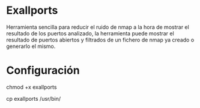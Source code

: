 # Exallports

Herramienta sencilla para reducir el ruido de nmap a la hora de mostrar el resultado de los puertos analizado, la herramienta
puede mostrar el resultado de puertos abiertos y filtrados de un fichero de nmap ya creado o generarlo el mismo.

# Configuración

chmod +x exallports

cp exallports /usr/bin/
